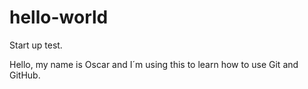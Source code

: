 # hello-world
Start up test.

Hello, my name is Oscar and I´m using this to learn how
to use Git and GitHub.
